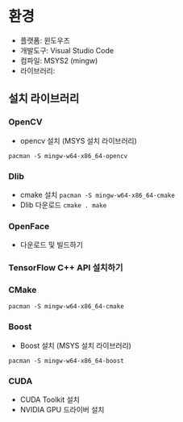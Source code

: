 # 환경
 - 플랫폼: 윈도우즈
 - 개발도구: Visual Studio Code
 - 컴파일: MSYS2 (mingw)
 - 라이브러리: 

## 설치 라이브러리

### OpenCV
- opencv 설치 (MSYS 설치 라이브러리)

`
pacman -S mingw-w64-x86_64-opencv
`
### Dlib
 - cmake 설치
`
pacman -S mingw-w64-x86_64-cmake
`
 - Dlib 다운로드
`
cmake .
make
`

### OpenFace
 - 다운로드 및 빌드하기

### TensorFlow C++ API 설치하기

### CMake
`
pacman -S mingw-w64-x86_64-cmake
`

### Boost
 - Boost 설치 (MSYS 설치 라이브러리)

`
pacman -S mingw-w64-x86_64-boost
`

### CUDA
 - CUDA Toolkit 설치
 - NVIDIA GPU 드라이버 설치



